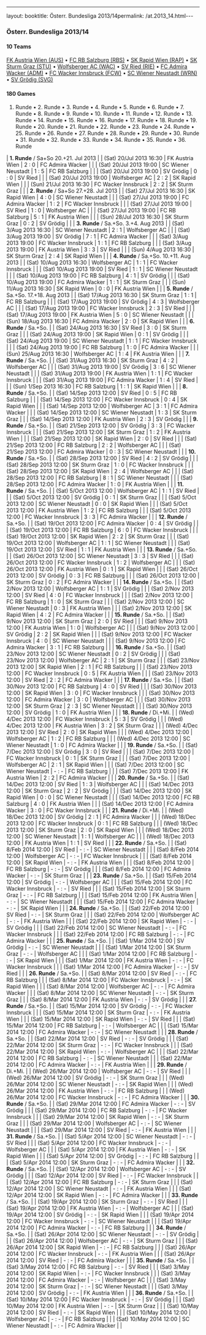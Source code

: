 ---
layout: booktitle: Österr. Bundesliga 2013/14permalink: /at.2013_14.html---


### Österr. Bundesliga 2013/14


#### 10 Teams


 [FK Austria Wien (AUS)](at.html#austria)   •  [FC RB Salzburg (RBS)](at.html#salzburg)   •  [SK Rapid Wien (RAP)](at.html#rapid)   •  [SK Sturm Graz (STU)](at.html#sturm)   •  [Wolfsberger AC (WAC)](at.html#wac)   •  [SV Ried (RIE)](at.html#ried)   •  [FC Admira Wacker (ADM)](at.html#admira)   •  [FC Wacker Innsbruck (FCW)](at.html#innsbruck)   •  [SC Wiener Neustadt (WRN)](at.html#wrneustadt)   •  [SV Grödig (SVG)](at.html#groedig)  


 



#### 180 Games

 1. Runde •  2. Runde •  3. Runde •  4. Runde •  5. Runde •  6. Runde •  7. Runde •  8. Runde •  9. Runde •  10. Runde •  11. Runde •  12. Runde •  13. Runde •  14. Runde •  15. Runde •  16. Runde •  17. Runde •  18. Runde •  19. Runde •  20. Runde •  21. Runde •  22. Runde •  23. Runde •  24. Runde •  25. Runde •  26. Runde •  27. Runde •  28. Runde •  29. Runde •  30. Runde •  31. Runde •  32. Runde •  33. Runde •  34. Runde •  35. Runde •  36. Runde


| **1. Runde** / Sa+So 20.+21. Jul 2013 |
| (Sat) 20/Jul 2013 16:30 | FK Austria Wien | 2 : 0 | FC Admira Wacker |  |
| (Sat) 20/Jul 2013 19:00 | SC Wiener Neustadt | 1 : 5 | FC RB Salzburg |  |
| (Sat) 20/Jul 2013 19:00 | SV Grödig | 0 : 0 | SV Ried |  |
| (Sat) 20/Jul 2013 19:00 | Wolfsberger AC | 2 : 2 | SK Rapid Wien |  |
| (Sun) 21/Jul 2013 16:30 | FC Wacker Innsbruck | 2 : 2 | SK Sturm Graz |  |
| **2. Runde** / Sa+So 27.+28. Jul 2013 |
| (Sat) 27/Jul 2013 16:30 | SK Rapid Wien | 4 : 0 | SC Wiener Neustadt |  |
| (Sat) 27/Jul 2013 19:00 | FC Admira Wacker | 1 : 2 | FC Wacker Innsbruck |  |
| (Sat) 27/Jul 2013 19:00 | SV Ried | 1 : 0 | Wolfsberger AC |  |
| (Sat) 27/Jul 2013 19:00 | FC RB Salzburg | 5 : 1 | FK Austria Wien |  |
| (Sun) 28/Jul 2013 16:30 | SK Sturm Graz | 0 : 2 | SV Grödig |  |
| **3. Runde** / Sa.+So. 3.+4. Aug 2013 |
| (Sat) 3/Aug 2013 16:30 | SC Wiener Neustadt | 2 : 1 | Wolfsberger AC |  |
| (Sat) 3/Aug 2013 19:00 | SV Grödig | 7 : 1 | FC Admira Wacker |  |
| (Sat) 3/Aug 2013 19:00 | FC Wacker Innsbruck | 1 : 1 | FC RB Salzburg |  |
| (Sat) 3/Aug 2013 19:00 | FK Austria Wien | 3 : 3 | SV Ried |  |
| (Sun) 4/Aug 2013 16:30 | SK Sturm Graz | 2 : 4 | SK Rapid Wien |  |
| **4. Runde** / Sa.+So. 10.+11. Aug 2013 |
| (Sat) 10/Aug 2013 16:30 | Wolfsberger AC | 1 : 1 | FC Wacker Innsbruck |  |
| (Sat) 10/Aug 2013 19:00 | SV Ried | 1 : 1 | SC Wiener Neustadt |  |
| (Sat) 10/Aug 2013 19:00 | FC RB Salzburg | 4 : 1 | SV Grödig |  |
| (Sat) 10/Aug 2013 19:00 | FC Admira Wacker | 1 : 1 | SK Sturm Graz |  |
| (Sun) 11/Aug 2013 16:30 | SK Rapid Wien | 0 : 0 | FK Austria Wien |  |
| **5. Runde** / Sa.+So. 17.+18. Aug 2013 |
| (Sat) 17/Aug 2013 16:30 | SK Sturm Graz | 1 : 1 | FC RB Salzburg |  |
| (Sat) 17/Aug 2013 19:00 | SV Grödig | 4 : 3 | Wolfsberger AC |  |
| (Sat) 17/Aug 2013 19:00 | FC Wacker Innsbruck | 2 : 3 | SV Ried |  |
| (Sat) 17/Aug 2013 19:00 | FK Austria Wien | 5 : 0 | SC Wiener Neustadt |  |
| (Sun) 18/Aug 2013 16:30 | FC Admira Wacker | 2 : 0 | SK Rapid Wien |  |
| **6. Runde** / Sa.+So. |
| (Sat) 24/Aug 2013 16:30 | SV Ried | 3 : 0 | SK Sturm Graz |  |
| (Sat) 24/Aug 2013 19:00 | SK Rapid Wien | 0 : 1 | SV Grödig |  |
| (Sat) 24/Aug 2013 19:00 | SC Wiener Neustadt | 1 : 1 | FC Wacker Innsbruck |  |
| (Sat) 24/Aug 2013 19:00 | FC RB Salzburg | 1 : 0 | FC Admira Wacker |  |
| (Sun) 25/Aug 2013 16:30 | Wolfsberger AC | 1 : 4 | FK Austria Wien |  |
| **7. Runde** / Sa.+So. |
| (Sat) 31/Aug 2013 16:30 | SK Sturm Graz | 4 : 2 | Wolfsberger AC |  |
| (Sat) 31/Aug 2013 19:00 | SV Grödig | 3 : 6 | SC Wiener Neustadt |  |
| (Sat) 31/Aug 2013 19:00 | FK Austria Wien | 1 : 1 | FC Wacker Innsbruck |  |
| (Sat) 31/Aug 2013 19:00 | FC Admira Wacker | 1 : 4 | SV Ried |  |
| (Sun) 1/Sep 2013 16:30 | FC RB Salzburg | 1 : 1 | SK Rapid Wien |  |
| **8. Runde** / Sa.+So. |
| (Sat) 14/Sep 2013 12:00 | SV Ried | 0 : 5 | FC RB Salzburg |  |
| (Sat) 14/Sep 2013 12:00 | FC Wacker Innsbruck | 0 : 4 | SK Rapid Wien |  |
| (Sat) 14/Sep 2013 12:00 | Wolfsberger AC | 3 : 1 | FC Admira Wacker |  |
| (Sat) 14/Sep 2013 12:00 | SC Wiener Neustadt | 1 : 3 | SK Sturm Graz |  |
| (Sat) 14/Sep 2013 12:00 | FK Austria Wien | 2 : 3 | SV Grödig |  |
| **9. Runde** / Sa.+So. |
| (Sat) 21/Sep 2013 12:00 | SV Grödig | 3 : 3 | FC Wacker Innsbruck |  |
| (Sat) 21/Sep 2013 12:00 | SK Sturm Graz | 1 : 2 | FK Austria Wien |  |
| (Sat) 21/Sep 2013 12:00 | SK Rapid Wien | 2 : 0 | SV Ried |  |
| (Sat) 21/Sep 2013 12:00 | FC RB Salzburg | 2 : 2 | Wolfsberger AC |  |
| (Sat) 21/Sep 2013 12:00 | FC Admira Wacker | 0 : 3 | SC Wiener Neustadt |  |
| **10. Runde** / Sa.+So. |
| (Sat) 28/Sep 2013 12:00 | SV Ried | 4 : 2 | SV Grödig |  |
| (Sat) 28/Sep 2013 12:00 | SK Sturm Graz | 1 : 0 | FC Wacker Innsbruck |  |
| (Sat) 28/Sep 2013 12:00 | SK Rapid Wien | 2 : 4 | Wolfsberger AC |  |
| (Sat) 28/Sep 2013 12:00 | FC RB Salzburg | 8 : 1 | SC Wiener Neustadt |  |
| (Sat) 28/Sep 2013 12:00 | FC Admira Wacker | 1 : 0 | FK Austria Wien |  |
| **11. Runde** / Sa.+So. |
| (Sat) 5/Oct 2013 12:00 | Wolfsberger AC | 1 : 1 | SV Ried |  |
| (Sat) 5/Oct 2013 12:00 | SV Grödig | 0 : 1 | SK Sturm Graz |  |
| (Sat) 5/Oct 2013 12:00 | SC Wiener Neustadt | 0 : 0 | SK Rapid Wien |  |
| (Sat) 5/Oct 2013 12:00 | FK Austria Wien | 1 : 2 | FC RB Salzburg |  |
| (Sat) 5/Oct 2013 12:00 | FC Wacker Innsbruck | 3 : 3 | FC Admira Wacker |  |
| **12. Runde** / Sa.+So. |
| (Sat) 19/Oct 2013 12:00 | FC Admira Wacker | 0 : 4 | SV Grödig |  |
| (Sat) 19/Oct 2013 12:00 | FC RB Salzburg | 6 : 0 | FC Wacker Innsbruck |  |
| (Sat) 19/Oct 2013 12:00 | SK Rapid Wien | 2 : 2 | SK Sturm Graz |  |
| (Sat) 19/Oct 2013 12:00 | Wolfsberger AC | 1 : 1 | SC Wiener Neustadt |  |
| (Sat) 19/Oct 2013 12:00 | SV Ried | 1 : 1 | FK Austria Wien |  |
| **13. Runde** / Sa.+So. |
| (Sat) 26/Oct 2013 12:00 | SC Wiener Neustadt | 3 : 3 | SV Ried |  |
| (Sat) 26/Oct 2013 12:00 | FC Wacker Innsbruck | 1 : 2 | Wolfsberger AC |  |
| (Sat) 26/Oct 2013 12:00 | FK Austria Wien | 0 : 1 | SK Rapid Wien |  |
| (Sat) 26/Oct 2013 12:00 | SV Grödig | 0 : 3 | FC RB Salzburg |  |
| (Sat) 26/Oct 2013 12:00 | SK Sturm Graz | 0 : 2 | FC Admira Wacker |  |
| **14. Runde** / Sa.+So. |
| (Sat) 2/Nov 2013 12:00 | Wolfsberger AC | 1 : 1 | SV Grödig |  |
| (Sat) 2/Nov 2013 12:00 | SV Ried | 4 : 0 | FC Wacker Innsbruck |  |
| (Sat) 2/Nov 2013 12:00 | FC RB Salzburg | 1 : 0 | SK Sturm Graz |  |
| (Sat) 2/Nov 2013 12:00 | SC Wiener Neustadt | 0 : 3 | FK Austria Wien |  |
| (Sat) 2/Nov 2013 12:00 | SK Rapid Wien | 4 : 2 | FC Admira Wacker |  |
| **15. Runde** / Sa.+So. |
| (Sat) 9/Nov 2013 12:00 | SK Sturm Graz | 2 : 0 | SV Ried |  |
| (Sat) 9/Nov 2013 12:00 | FK Austria Wien | 1 : 0 | Wolfsberger AC |  |
| (Sat) 9/Nov 2013 12:00 | SV Grödig | 2 : 2 | SK Rapid Wien |  |
| (Sat) 9/Nov 2013 12:00 | FC Wacker Innsbruck | 4 : 0 | SC Wiener Neustadt |  |
| (Sat) 9/Nov 2013 12:00 | FC Admira Wacker | 3 : 1 | FC RB Salzburg |  |
| **16. Runde** / Sa.+So. |
| (Sat) 23/Nov 2013 12:00 | SC Wiener Neustadt | 0 : 2 | SV Grödig |  |
| (Sat) 23/Nov 2013 12:00 | Wolfsberger AC | 2 : 1 | SK Sturm Graz |  |
| (Sat) 23/Nov 2013 12:00 | SK Rapid Wien | 2 : 1 | FC RB Salzburg |  |
| (Sat) 23/Nov 2013 12:00 | FC Wacker Innsbruck | 0 : 5 | FK Austria Wien |  |
| (Sat) 23/Nov 2013 12:00 | SV Ried | 2 : 2 | FC Admira Wacker |  |
| **17. Runde** / Sa.+So. |
| (Sat) 30/Nov 2013 12:00 | FC RB Salzburg | 4 : 0 | SV Ried |  |
| (Sat) 30/Nov 2013 12:00 | SK Rapid Wien | 3 : 0 | FC Wacker Innsbruck |  |
| (Sat) 30/Nov 2013 12:00 | FC Admira Wacker | 3 : 0 | Wolfsberger AC |  |
| (Sat) 30/Nov 2013 12:00 | SK Sturm Graz | 2 : 3 | SC Wiener Neustadt |  |
| (Sat) 30/Nov 2013 12:00 | SV Grödig | 1 : 0 | FK Austria Wien |  |
| **18. Runde** / Di.+Mi. |
| (Wed) 4/Dec 2013 12:00 | FC Wacker Innsbruck | 5 : 3 | SV Grödig |  |
| (Wed) 4/Dec 2013 12:00 | FK Austria Wien | 3 : 2 | SK Sturm Graz |  |
| (Wed) 4/Dec 2013 12:00 | SV Ried | 2 : 0 | SK Rapid Wien |  |
| (Wed) 4/Dec 2013 12:00 | Wolfsberger AC | 1 : 2 | FC RB Salzburg |  |
| (Wed) 4/Dec 2013 12:00 | SC Wiener Neustadt | 1 : 0 | FC Admira Wacker |  |
| **19. Runde** / Sa.+So. |
| (Sat) 7/Dec 2013 12:00 | SV Grödig | 3 : 0 | SV Ried |  |
| (Sat) 7/Dec 2013 12:00 | FC Wacker Innsbruck | 0 : 1 | SK Sturm Graz |  |
| (Sat) 7/Dec 2013 12:00 | Wolfsberger AC | 2 : 1 | SK Rapid Wien |  |
| (Sat) 7/Dec 2013 12:00 | SC Wiener Neustadt | - : - | FC RB Salzburg |  |
| (Sat) 7/Dec 2013 12:00 | FK Austria Wien | 2 : 2 | FC Admira Wacker |  |
| **20. Runde** / Sa.+So. |
| (Sat) 14/Dec 2013 12:00 | SV Ried | 1 : 3 | Wolfsberger AC |  |
| (Sat) 14/Dec 2013 12:00 | SK Sturm Graz | 2 : 2 | SV Grödig |  |
| (Sat) 14/Dec 2013 12:00 | SK Rapid Wien | 0 : 0 | SC Wiener Neustadt |  |
| (Sat) 14/Dec 2013 12:00 | FC RB Salzburg | 4 : 0 | FK Austria Wien |  |
| (Sat) 14/Dec 2013 12:00 | FC Admira Wacker | 3 : 0 | FC Wacker Innsbruck |  |
| **21. Runde** / Di.+Mi. |
| (Wed) 18/Dec 2013 12:00 | SV Grödig | 2 : 1 | FC Admira Wacker |  |
| (Wed) 18/Dec 2013 12:00 | FC Wacker Innsbruck | 0 : 1 | FC RB Salzburg |  |
| (Wed) 18/Dec 2013 12:00 | SK Sturm Graz | 2 : 0 | SK Rapid Wien |  |
| (Wed) 18/Dec 2013 12:00 | SC Wiener Neustadt | 1 : 1 | Wolfsberger AC |  |
| (Wed) 18/Dec 2013 12:00 | FK Austria Wien | 1 : 1 | SV Ried |  |
| **22. Runde** / Sa.+So. |
| (Sat) 8/Feb 2014 12:00 | SV Ried | - : - | SC Wiener Neustadt |  |
| (Sat) 8/Feb 2014 12:00 | Wolfsberger AC | - : - | FC Wacker Innsbruck |  |
| (Sat) 8/Feb 2014 12:00 | SK Rapid Wien | - : - | FK Austria Wien |  |
| (Sat) 8/Feb 2014 12:00 | FC RB Salzburg | - : - | SV Grödig |  |
| (Sat) 8/Feb 2014 12:00 | FC Admira Wacker | - : - | SK Sturm Graz |  |
| **23. Runde** / Sa.+So. |
| (Sat) 15/Feb 2014 12:00 | SV Grödig | - : - | Wolfsberger AC |  |
| (Sat) 15/Feb 2014 12:00 | FC Wacker Innsbruck | - : - | SV Ried |  |
| (Sat) 15/Feb 2014 12:00 | SK Sturm Graz | - : - | FC RB Salzburg |  |
| (Sat) 15/Feb 2014 12:00 | FK Austria Wien | - : - | SC Wiener Neustadt |  |
| (Sat) 15/Feb 2014 12:00 | FC Admira Wacker | - : - | SK Rapid Wien |  |
| **24. Runde** / Sa.+So. |
| (Sat) 22/Feb 2014 12:00 | SV Ried | - : - | SK Sturm Graz |  |
| (Sat) 22/Feb 2014 12:00 | Wolfsberger AC | - : - | FK Austria Wien |  |
| (Sat) 22/Feb 2014 12:00 | SK Rapid Wien | - : - | SV Grödig |  |
| (Sat) 22/Feb 2014 12:00 | SC Wiener Neustadt | - : - | FC Wacker Innsbruck |  |
| (Sat) 22/Feb 2014 12:00 | FC RB Salzburg | - : - | FC Admira Wacker |  |
| **25. Runde** / Sa.+So. |
| (Sat) 1/Mar 2014 12:00 | SV Grödig | - : - | SC Wiener Neustadt |  |
| (Sat) 1/Mar 2014 12:00 | SK Sturm Graz | - : - | Wolfsberger AC |  |
| (Sat) 1/Mar 2014 12:00 | FC RB Salzburg | - : - | SK Rapid Wien |  |
| (Sat) 1/Mar 2014 12:00 | FK Austria Wien | - : - | FC Wacker Innsbruck |  |
| (Sat) 1/Mar 2014 12:00 | FC Admira Wacker | - : - | SV Ried |  |
| **26. Runde** / Sa.+So. |
| (Sat) 8/Mar 2014 12:00 | SV Ried | - : - | FC RB Salzburg |  |
| (Sat) 8/Mar 2014 12:00 | FC Wacker Innsbruck | - : - | SK Rapid Wien |  |
| (Sat) 8/Mar 2014 12:00 | Wolfsberger AC | - : - | FC Admira Wacker |  |
| (Sat) 8/Mar 2014 12:00 | SC Wiener Neustadt | - : - | SK Sturm Graz |  |
| (Sat) 8/Mar 2014 12:00 | FK Austria Wien | - : - | SV Grödig |  |
| **27. Runde** / Sa.+So. |
| (Sat) 15/Mar 2014 12:00 | SV Grödig | - : - | FC Wacker Innsbruck |  |
| (Sat) 15/Mar 2014 12:00 | SK Sturm Graz | - : - | FK Austria Wien |  |
| (Sat) 15/Mar 2014 12:00 | SK Rapid Wien | - : - | SV Ried |  |
| (Sat) 15/Mar 2014 12:00 | FC RB Salzburg | - : - | Wolfsberger AC |  |
| (Sat) 15/Mar 2014 12:00 | FC Admira Wacker | - : - | SC Wiener Neustadt |  |
| **28. Runde** / Sa.+So. |
| (Sat) 22/Mar 2014 12:00 | SV Ried | - : - | SV Grödig |  |
| (Sat) 22/Mar 2014 12:00 | SK Sturm Graz | - : - | FC Wacker Innsbruck |  |
| (Sat) 22/Mar 2014 12:00 | SK Rapid Wien | - : - | Wolfsberger AC |  |
| (Sat) 22/Mar 2014 12:00 | FC RB Salzburg | - : - | SC Wiener Neustadt |  |
| (Sat) 22/Mar 2014 12:00 | FC Admira Wacker | - : - | FK Austria Wien |  |
| **29. Runde** / Di.+Mi. |
| (Wed) 26/Mar 2014 12:00 | Wolfsberger AC | - : - | SV Ried |  |
| (Wed) 26/Mar 2014 12:00 | SV Grödig | - : - | SK Sturm Graz |  |
| (Wed) 26/Mar 2014 12:00 | SC Wiener Neustadt | - : - | SK Rapid Wien |  |
| (Wed) 26/Mar 2014 12:00 | FK Austria Wien | - : - | FC RB Salzburg |  |
| (Wed) 26/Mar 2014 12:00 | FC Wacker Innsbruck | - : - | FC Admira Wacker |  |
| **30. Runde** / Sa.+So. |
| (Sat) 29/Mar 2014 12:00 | FC Admira Wacker | - : - | SV Grödig |  |
| (Sat) 29/Mar 2014 12:00 | FC RB Salzburg | - : - | FC Wacker Innsbruck |  |
| (Sat) 29/Mar 2014 12:00 | SK Rapid Wien | - : - | SK Sturm Graz |  |
| (Sat) 29/Mar 2014 12:00 | Wolfsberger AC | - : - | SC Wiener Neustadt |  |
| (Sat) 29/Mar 2014 12:00 | SV Ried | - : - | FK Austria Wien |  |
| **31. Runde** / Sa.+So. |
| (Sat) 5/Apr 2014 12:00 | SC Wiener Neustadt | - : - | SV Ried |  |
| (Sat) 5/Apr 2014 12:00 | FC Wacker Innsbruck | - : - | Wolfsberger AC |  |
| (Sat) 5/Apr 2014 12:00 | FK Austria Wien | - : - | SK Rapid Wien |  |
| (Sat) 5/Apr 2014 12:00 | SV Grödig | - : - | FC RB Salzburg |  |
| (Sat) 5/Apr 2014 12:00 | SK Sturm Graz | - : - | FC Admira Wacker |  |
| **32. Runde** / Sa.+So. |
| (Sat) 12/Apr 2014 12:00 | Wolfsberger AC | - : - | SV Grödig |  |
| (Sat) 12/Apr 2014 12:00 | SV Ried | - : - | FC Wacker Innsbruck |  |
| (Sat) 12/Apr 2014 12:00 | FC RB Salzburg | - : - | SK Sturm Graz |  |
| (Sat) 12/Apr 2014 12:00 | SC Wiener Neustadt | - : - | FK Austria Wien |  |
| (Sat) 12/Apr 2014 12:00 | SK Rapid Wien | - : - | FC Admira Wacker |  |
| **33. Runde** / Sa.+So. |
| (Sat) 19/Apr 2014 12:00 | SK Sturm Graz | - : - | SV Ried |  |
| (Sat) 19/Apr 2014 12:00 | FK Austria Wien | - : - | Wolfsberger AC |  |
| (Sat) 19/Apr 2014 12:00 | SV Grödig | - : - | SK Rapid Wien |  |
| (Sat) 19/Apr 2014 12:00 | FC Wacker Innsbruck | - : - | SC Wiener Neustadt |  |
| (Sat) 19/Apr 2014 12:00 | FC Admira Wacker | - : - | FC RB Salzburg |  |
| **34. Runde** / Sa.+So. |
| (Sat) 26/Apr 2014 12:00 | SC Wiener Neustadt | - : - | SV Grödig |  |
| (Sat) 26/Apr 2014 12:00 | Wolfsberger AC | - : - | SK Sturm Graz |  |
| (Sat) 26/Apr 2014 12:00 | SK Rapid Wien | - : - | FC RB Salzburg |  |
| (Sat) 26/Apr 2014 12:00 | FC Wacker Innsbruck | - : - | FK Austria Wien |  |
| (Sat) 26/Apr 2014 12:00 | SV Ried | - : - | FC Admira Wacker |  |
| **35. Runde** / Sa.+So. |
| (Sat) 3/May 2014 12:00 | FC RB Salzburg | - : - | SV Ried |  |
| (Sat) 3/May 2014 12:00 | SK Rapid Wien | - : - | FC Wacker Innsbruck |  |
| (Sat) 3/May 2014 12:00 | FC Admira Wacker | - : - | Wolfsberger AC |  |
| (Sat) 3/May 2014 12:00 | SK Sturm Graz | - : - | SC Wiener Neustadt |  |
| (Sat) 3/May 2014 12:00 | SV Grödig | - : - | FK Austria Wien |  |
| **36. Runde** / Sa.+So. |
| (Sat) 10/May 2014 12:00 | FC Wacker Innsbruck | - : - | SV Grödig |  |
| (Sat) 10/May 2014 12:00 | FK Austria Wien | - : - | SK Sturm Graz |  |
| (Sat) 10/May 2014 12:00 | SV Ried | - : - | SK Rapid Wien |  |
| (Sat) 10/May 2014 12:00 | Wolfsberger AC | - : - | FC RB Salzburg |  |
| (Sat) 10/May 2014 12:00 | SC Wiener Neustadt | - : - | FC Admira Wacker |  |
